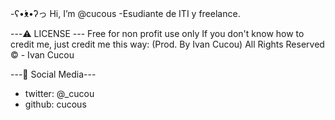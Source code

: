 -ʕ•́ᴥ•̀ʔっ Hi, I’m @cucous
-Esudiante de ITI y freelance.

---⚠️ LICENSE ---
Free for non profit use only
If you don't know how to credit me, just credit me this way:
 (Prod. By Ivan Cucou)
All Rights Reserved © - Ivan Cucou

---💬 Social Media---
- twitter: @_cucou
- github: cucous
<!---
cucous/cucous is a ✨ special ✨ repository because its `README.md` (this file) appears on your GitHub profile.
You can click the Preview link to take a look at your changes.
--->
